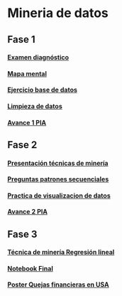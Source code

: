 # Mineria de datos
## Fase 1
#### [Examen diagnóstico](https://github.com/CristinaVM19/Mineriadedatos/blob/main/Examen_1941502.pdf)
#### [Mapa mental](https://github.com/CristinaVM19/Mineriadedatos/blob/main/MapaMental_1_1941502.pdf)
#### [Ejercicio base de datos](https://github.com/aadrieel/MineriaDeDatos/blob/main/Equipo_3_Ejercicio%20Base%20de%20Datos.pdf)
#### [Limpieza de datos](https://github.com/aadrieel/MineriaDeDatos/blob/main/Ej_Limpieza_Equipo_3.ipynb)
#### [Avance 1 PIA](https://github.com/aadrieel/MineriaDeDatos/blob/main/Avance1_PIA_Equipo_3.ipynb)
## Fase 2
#### [Presentación técnicas de minería](https://github.com/aadrieel/MineriaDeDatos/blob/main/Presentacion_PatronesSecuenciales_3.pdf)
#### [Preguntas patrones secuenciales](https://github.com/aadrieel/MineriaDeDatos/blob/main/Pregunta_Presentaci%C3%B3n_Patrones_Secuenciales_3.pdf)
#### [Practica de visualizacion de datos](https://github.com/aadrieel/MineriaDeDatos/blob/main/Visualizaci%C3%B3n_3.ipynb)
#### [Avance 2 PIA](https://github.com/aadrieel/MineriaDeDatos/blob/main/AvancePIA_II_002_3.ipynb)
## Fase 3
#### [Técnica de minería Regresión lineal](https://github.com/aadrieel/MineriaDeDatos/blob/main/T%C3%A9cnica_Miner%C3%ADa_RL_3.ipynb)
#### [Notebook Final](https://github.com/aadrieel/MineriaDeDatos/blob/main/Notebook_Final_3.ipynb)
#### [Poster Quejas financieras en USA](https://github.com/aadrieel/MineriaDeDatos/blob/main/poster%20listo.png)
